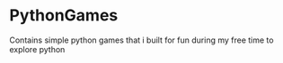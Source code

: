 # PythonGames
Contains simple python games that i built for fun during my free time to explore python
